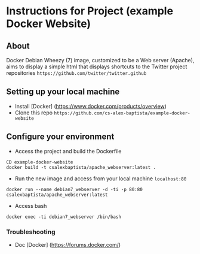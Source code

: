 Instructions for Project (example Docker Website)
========================================

## About

Docker Debian Wheezy (7) image, customized to be a Web server (Apache), aims to display a simple html that displays shortcuts to the Twitter project repositories `https://github.com/twitter/twitter.github`

## Setting up your local machine

* Install [Docker] (https://www.docker.com/products/overview)
* Clone this repo `https://github.com/cs-alex-baptista/example-docker-website`

## Configure your environment

* Access the project and build the Dockerfile

```
CD example-docker-website
docker build -t csalexbaptista/apache_webserver:latest .
```

* Run the new image and access from your local machine `localhost:80`

```
docker run --name debian7_webserver -d -ti -p 80:80 csalexbaptista/apache_webserver:latest
```

* Access bash

```
docker exec -ti debian7_webserver /bin/bash
```

### Troubleshooting

* Doc [Docker] (https://forums.docker.com/)
